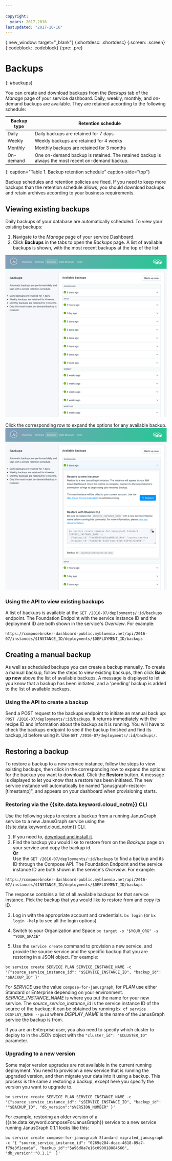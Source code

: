 ```yaml
---

copyright:
  years: 2017,2018
lastupdated: "2017-10-16"
---
```


{:new_window: target="_blank"}
{:shortdesc: .shortdesc}
{:screen: .screen}
{:codeblock: .codeblock}
{:pre: .pre}

# Backups
{: #backups}

You can create and download backups from the _Backups_ tab of the _Manage_ page of your service dashboard. Daily, weekly, monthly, and on-demand backups are available. They are retained according to the following schedule:

Backup type|Retention schedule
----------|-----------
Daily|Daily backups are retained for 7 days
Weekly|Weekly backups are retained for 4 weeks
Monthly|Monthly backups are retained for 3 months
On-demand|One on-demand backup is retained. The retained backup is always the most recent on-demand backup.
{: caption="Table 1. Backup retention schedule" caption-side="top"}

Backup schedules and retention policies are fixed. If you need to keep more backups than the retention schedule allows, you should download backups and retain archives according to your business requirements.

## Viewing existing backups

Daily backups of your database are automatically scheduled. To view your existing backups:

1. Navigate to the _Manage_ page of your service Dashboard.
2. Click **Backups** in the tabs to open the _Backups_ page. A list of available backups is shown, with the most recent backups at the top of the list:

  ![Available backups](./images/janusgraph-backups-show.png "A list of available backups, including a pending backup")

Click the corresponding row to expand the options for any available backup.
  ![Backup Options](./images/janusgraph-backups-options.png "Options for a backup.") 

### Using the API to view existing backups

A list of backups is available at the `GET /2016-07/deployments/:id/backups` endpoint. The Foundation Endpoint with the service instance ID and the deployment ID are both shown in the service's _Overview_. For example: 
``` 
https://composebroker-dashboard-public.mybluemix.net/api/2016-07/instances/$INSTANCE_ID/deployments/$DEPLOYMENT_ID/backups
```  

## Creating a manual backup

As well as scheduled backups you can create a backup manually. To create a manual backup, follow the steps to view existing backups, then click **Back up now** above the list of available backups. A message is displayed to let you know that a backup has been initiated, and a 'pending' backup is added to the list of available backups.

### Using the API to create a backup

Send a POST request to the backups endpoint to initiate an manual back up: `POST /2016-07/deployments/:id/backups`. It returns immediately with the recipe ID and information about the backup as it is running. You will have to check the backups endpoint to see if the backup finished and find its backup_id before using it. Use `GET /2016-07/deployments/:id/backups/`.

## Restoring a backup

To restore a backup to a new service instance, follow the steps to view existing backups, then click in the corresponding row to expand the options for the backup you want to download. Click the **Restore** button. A message is displayed to let you know that a restore has been initiated. The new service instance will automatically be named "janusgraph-restore-[timestamp]", and appears on your dashboard when provisioning starts.

### Restoring via the {{site.data.keyword.cloud_notm}} CLI

Use the following steps to restore a backup from a running JanusGraph service to a new JanusGraph service using the {{site.data.keyword.cloud_notm}} CLI. 
1. If you need to, [download and install it](https://console.bluemix.net/docs/cli/index.html#overview). 
2. Find the backup you would like to restore from on the _Backups_ page on your service and copy the backup id.  
  **Or**  
  Use the `GET /2016-07/deployments/:id/backups` to find a backup and its ID through the Compose API. The Foundation Endpoint and the service instance ID are both shown in the service's _Overview_. For example: 
  ``` 
  https://composebroker-dashboard-public.mybluemix.net/api/2016-07/instances/$INSTANCE_ID/deployments/$DEPLOYMENT_ID/backups
  ```  
  The response contains a list of all available backups for that service instance. Pick the backup that you would like to restore from and copy its ID.

3. Log in with the appropriate account and credentials. `bx login` (or `bx login -help` to see all the login options).

4. Switch to your Organization and Space `bx target -o "$YOUR_ORG" -s "YOUR_SPACE"`

5. Use the `service create` command to provision a new service, and provide the source service and the specific backup that you are restoring in a JSON object. For example:
``` 
bx service create SERVICE PLAN SERVICE_INSTANCE_NAME -c '{"source_service_instance_id": "$SERVICE_INSTANCE_ID", "backup_id": "$BACKUP_ID" }'
```
  For _SERVICE_ use the value `compose-for-janusgraph`, for _PLAN_ use either Standard or Enterprise depending on your environment. _SERVICE\_INSTANCE\_NAME_ is where you put the name for your new service. The _source\_service\_instance\_id_ is the service instance ID of the source of the backup; it can be obtained by running `bx cf service DISPLAY_NAME --guid` where _DISPLAY\_NAME_ is the name of the JanusGraph service the backup is from. 
  
  If you are an Enterprise user, you also need to specify which cluster to deploy to in the JSON object with the `"cluster_id": "$CLUSTER_ID"` parameter.
  
### Upgrading to a new version

Some major version upgrades are not available in the current running deployment. You need to provision a new service that is running the upgraded version, and then migrate your data into it using a backup. This process is the same a restoring a backup, except here you specify the version you want to upgrade to.

``` 
bx service create SERVICE PLAN SERVICE_INSTANCE_NAME -c '{"source_service_instance_id": "$SERVICE_INSTANCE_ID", "backup_id": ""$BACKUP_ID", "db_version":"$VERSION_NUMBER" }'
```

For example, restoring an older version of a {{site.data.keyword.composeForJanusGraph}} service to a new service running JanusGraph 0.1.1 looks like this:
```
bx service create compose-for-janusgraph Standard migrated_janusgraph -c '{ "source_service_instance_id": "0269e284-dcac-4618-89a7-f79e3f1cea6a", "backup_id":"5a96d8a7e16c090018884566", "db_version":"0.1.1"  }'
